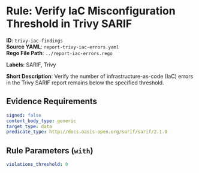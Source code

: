 # Rule: Verify IaC Misconfiguration Threshold in Trivy SARIF

**ID**: `trivy-iac-findings`  
**Source YAML**: `report-trivy-iac-errors.yaml`  
**Rego File Path**: `../report-iac-errors.rego`  

**Labels**: SARIF, Trivy

**Short Description**: Verify the number of infrastructure-as-code (IaC) errors in the Trivy SARIF report remains below the specified threshold.

## Evidence Requirements

```yaml
signed: false
content_body_type: generic
target_type: data
predicate_type: http://docs.oasis-open.org/sarif/sarif/2.1.0
```
## Rule Parameters (`with`)

```yaml
violations_threshold: 0
```
